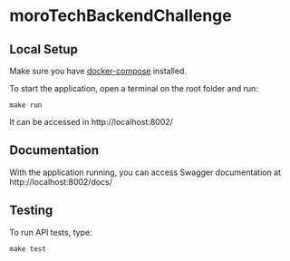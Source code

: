 # moroTechBackendChallenge

## Local Setup

Make sure you have [docker-compose](https://docs.docker.com/compose/install/) installed.

To start the application, open a terminal on the root folder and run:

```
make run
```
It can be accessed in http://localhost:8002/

## Documentation
With the application running, you can access Swagger documentation at http://localhost:8002/docs/


## Testing
To run API tests, type:
```
make test
```